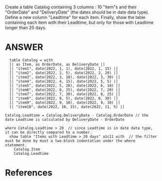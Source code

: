 Create a table Catalog containing 3 columns : 10 "item"s and their "OrderDate" and "DeliveryDate" (the dates should be in date data type). Define a new column "Leadtime" for each item. Finally, show the table containing each item with their Leadtime, but only for those with Leadtime longer than 20 days.

# ANSWER

```envision
  table Catalog = with
  [| as Item, as OrderDate, as DeliveryDate |]
  [| "item1", date(2022, 1, 1), date(2022, 1, 15) |]
  [| "item2", date(2022, 2, 5), date(2022, 2, 20) |]
  [| "item3", date(2022, 3, 10), date(2022, 3, 30) |]
  [| "item4", date(2022, 4, 15), date(2022, 5, 5) |]
  [| "item5", date(2022, 5, 20), date(2022, 6, 10) |]
  [| "item6", date(2022, 6, 25), date(2022, 7, 20) |]
  [| "item7", date(2022, 7, 30), date(2022, 8, 25) |]
  [| "item8", date(2022, 8, 5), date(2022, 8, 30) |]
  [| "item9", date(2022, 9, 10), date(2022, 9, 30) |]
  [| "item10", date(2022, 10, 15), date(2022, 11, 5) |]

Catalog.Leadtime = Catalog.DeliveryDate - Catalog.OrderDate // the date Leadtime is calculated by DeliveryDate - OrderDate

where Catalog.Leadtime > 20  // since Leadtime is in date data type, it can be directly compared to a number.
  show table "Items with Leadtime > 20 days" a1c11 with  // the filter must be done by must a two-block indentation under the where statement.
    Catalog.Item
    Catalog.Leadtime
```


# References

